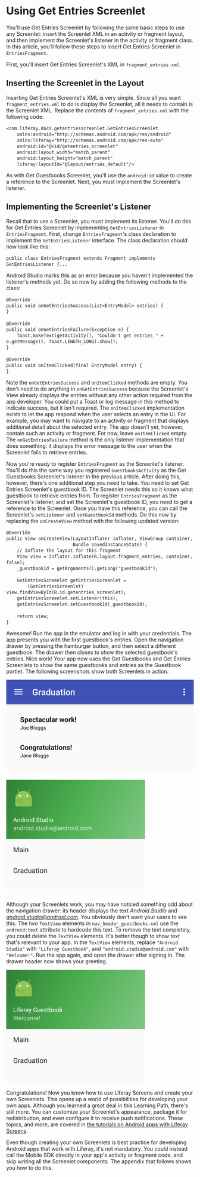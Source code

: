 # Using Get Entries Screenlet [](id=using-get-entries-screenlet)

You'll use Get Entries Screenlet by following the same basic steps to use any 
Screenlet: insert the Screenlet XML in an activity or fragment layout, and then 
implement the Screenlet's listener in the activity or fragment class. In this 
article, you'll follow these steps to insert Get Entries Screenlet in 
`EntriesFragment`. 

First, you'll insert Get Entries Screenlet's XML in `fragment_entries.xml`. 

## Inserting the Screenlet in the Layout [](id=inserting-the-screenlet-in-the-layout)

Inserting Get Entries Screenlet's XML is very simple. Since all you want 
`fragment_entries.xml` to do is display the Screenlet, all it needs to contain 
is the Screenlet XML. Replace the contents of `fragment_entries.xml` with the 
following code:

    <com.liferay.docs.getentriesscreenlet.GetEntriesScreenlet
        xmlns:android="http://schemas.android.com/apk/res/android"
        xmlns:liferay="http://schemas.android.com/apk/res-auto"
        android:id="@+id/getentries_screenlet"
        android:layout_width="match_parent"
        android:layout_height="match_parent"
        liferay:layoutId="@layout/entries_default"/>

As with Get Guestbooks Screenlet, you'll use the `android:id` value to create a 
reference to the Screenlet. Next, you must implement the Screenlet's listener. 

## Implementing the Screenlet's Listener [](id=implementing-the-screenlets-listener)

Recall that to use a Screenlet, you must implement its listener. You'll do this 
for Get Entries Screenlet by implementing `GetEntriesListener` in 
`EntriesFragment`. First, change `EntriesFragment`'s class declaration to 
implement the `GetEntriesListener` interface. The class declaration should now 
look like this: 

    public class EntriesFragment extends Fragment implements GetEntriesListener {...

Android Studio marks this as an error because you haven't implemented the 
listener's methods yet. Do so now by adding the following methods to the class: 

    @Override
    public void onGetEntriesSuccess(List<EntryModel> entries) {
    }

    @Override
    public void onGetEntriesFailure(Exception e) {
        Toast.makeText(getActivity(), "Couldn't get entries " + e.getMessage(), Toast.LENGTH_LONG).show();
    }

    @Override
    public void onItemClicked(final EntryModel entry) {
    }

Note the `onGetEntriesSuccess` and `onItemClicked` methods are empty. You don't 
need to do anything in `onGetEntriesSuccess` because the Screenlet's View 
already displays the entries without any other action required from the app 
developer. You could put a Toast or log message in this method to indicate 
success, but it isn't required. The `onItemClicked` implementation exists to let 
the app respond when the user selects an entry in the UI. For example, you may 
want to navigate to an activity or fragment that displays additional detail 
about the selected entry. The app doesn't yet, however, contain such an activity 
or fragment. For now, leave `onItemClicked` empty. The `onGetEntriesFailure` 
method is the only listener implementation that does something: it displays the 
error message to the user when the Screenlet fails to retrieve entries. 

Now you're ready to register `EntriesFragment` as the Screenlet's listener. 
You'll do this the same way you registered `GuestbooksActivity` as the Get 
Guestbooks Screenlet's listener in the previous article. After doing this, 
however, there's one additional step you need to take. You need to set Get 
Entries Screenlet's guestbook ID. The Screenlet needs this so it knows what 
guestbook to retrieve entries from. To register `EntriesFragment` as the 
Screenlet's listener, and set the Screenlet's guestbook ID, you need to get a 
reference to the Screenlet. Once you have this reference, you can call the 
Screenlet's `setListener` and `setGuestbookId` methods. Do this now by replacing 
the `onCreateView` method with the following updated version:

    @Override
    public View onCreateView(LayoutInflater inflater, ViewGroup container,
                             Bundle savedInstanceState) {
        // Inflate the layout for this fragment
        View view = inflater.inflate(R.layout.fragment_entries, container, false);
        _guestbookId = getArguments().getLong("guestbookId");

        GetEntriesScreenlet getEntriesScreenlet = 
            (GetEntriesScreenlet) view.findViewById(R.id.getentries_screenlet);
        getEntriesScreenlet.setListener(this);
        getEntriesScreenlet.setGuestbookId(_guestbookId);

        return view;
    }

Awesome! Run the app in the emulator and log in with your credentials. The app 
presents you with the first guestbook's entries. Open the navigation drawer by 
pressing the hamburger button, and then select a different guestbook. The drawer 
then closes to show the selected guestbook's entries. Nice work! Your app now 
uses the Get Guestbooks and Get Entries Screenlets to show the same guestbooks 
and entries as the Guestbook portlet. The following screenshots show both 
Screenlets in action. 

![Figure 1: Get Entries Screenlet displays guestbook entries in your app.](../../images/android-guestbooks-entries-screenlets.png)

![Figure 2: Get Guestbooks Screenlet displays guestbooks in the navigation drawer.](../../images/android-guestbook-screenlet-drawer-01.png)

Although your Screenlets work, you may have noticed something odd about the 
navigation drawer: its header displays the text *Android Studio* and 
*android.studio@android.com*. You obviously don't want your users to see this. 
The two `TextView` elements in `nav_header_guestbooks.xml` use the 
`android:text` attribute to hardcode this text. To remove the text completely, 
you could delete the `TextView` elements. It's better though to show text that's 
relevant to your app. In the `TextView` elements, replace `"Android Studio"` 
with `"Liferay Guestbook"`, and `"android.studio@android.com"` with 
`"Welcome!"`. Run the app again, and open the drawer after signing in. The 
drawer header now shows your greeting. 

![Figure 3: The drawer header now displays your greeting.](../../images/android-guestbook-screenlet-drawer-02.png)

Congratulations! Now you know how to use Liferay Screens and create your own 
Screenlets. This opens up a world of possibilities for developing your own apps. 
Although you learned a great deal in this Learning Path, there's still more. You 
can customize your Screenlet's appearance, package it for redistribution, and 
even configure it to receive push notifications. These topics, and more, are 
covered in 
[the tutorials on Android apps with Liferay Screens](/develop/tutorials/-/knowledge_base/6-2/android-apps-with-liferay-screens). 

Even though creating your own Screenlets is best practice for developing Android 
apps that work with Liferay, it's not mandatory. You could instead call the 
Mobile SDK directly in your app's activity or fragment code, and skip writing 
all the Screenlet components. The appendix that follows shows you how to do 
this. 
